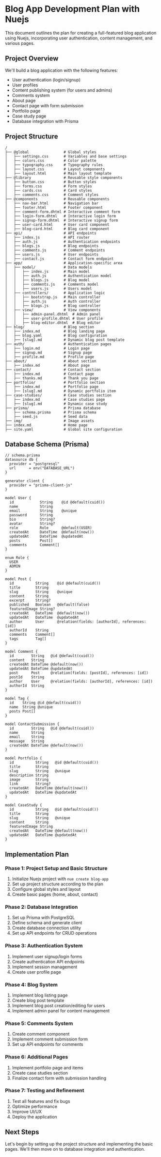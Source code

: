 # Blog App Development Plan with Nuejs

This document outlines the plan for creating a full-featured blog application using Nuejs, incorporating user authentication, content management, and various pages.

## Project Overview

We'll build a blog application with the following features:
- User authentication (login/signup)
- User profiles
- Content publishing system (for users and admins)
- Comments system
- About page
- Contact page with form submission
- Portfolio page
- Case study page
- Database integration with Prisma

## Project Structure

```
/
├── @global                # Global styles
│   ├── settings.css       # Variables and base settings
│   ├── colors.css         # Color palette
│   ├── typography.css     # Typography rules
│   ├── layout.css         # Layout components
│   ├── layout.html        # Main layout template
├── @library               # Reusable style components
│   ├── button.css         # Button styles
│   ├── forms.css          # Form styles
│   ├── cards.css          # Card styles
│   ├── comments.css       # Comment styles
├── @components            # Reusable components
│   ├── nav-bar.html       # Navigation bar
│   ├── footer.html        # Footer component
│   ├── comment-form.dhtml # Interactive comment form
│   ├── login-form.dhtml   # Interactive login form
│   ├── signup-form.dhtml  # Interactive signup form
│   ├── user-card.html     # User card component
│   ├── blog-card.html     # Blog card component
├── api/                   # API endpoints
│   ├── index.js           # API router
│   ├── auth.js            # Authentication endpoints
│   ├── blogs.js           # Blog endpoints
│   ├── comments.js        # Comment endpoints
│   ├── users.js           # User endpoints
│   ├── contact.js         # Contact form endpoint
├── app/                   # Application-specific area
│   ├── model/             # Data models
│   │   ├── index.js       # Main model
│   │   ├── auth.js        # Authentication model
│   │   ├── blogs.js       # Blog model
│   │   ├── comments.js    # Comments model
│   │   ├── users.js       # Users model
│   ├── controllers/       # Application logic
│   │   ├── bootstrap.js   # Main controller
│   │   ├── auth.js        # Auth controller
│   │   ├── blogs.js       # Blog controller
│   ├── view/              # View components
│   │   ├── admin-panel.dhtml  # Admin panel
│   │   ├── user-profile.dhtml # User profile
│   │   ├── blog-editor.dhtml  # Blog editor
├── blog/                  # Blog section
│   ├── index.md           # Blog landing page
│   ├── blog.yaml          # Blog configuration
│   ├── [slug].md          # Dynamic blog post template
├── auth/                  # Authentication pages
│   ├── login.md           # Login page
│   ├── signup.md          # Signup page
│   ├── profile.md         # Profile page
├── about/                 # About section
│   ├── index.md           # About page
├── contact/               # Contact section
│   ├── index.md           # Contact page
│   ├── thanks.md          # Thank you page
├── portfolio/             # Portfolio section
│   ├── index.md           # Portfolio page
│   ├── [slug].md          # Dynamic portfolio item
├── case-studies/          # Case studies section
│   ├── index.md           # Case studies page
│   ├── [slug].md          # Dynamic case study
├── prisma/                # Prisma database
│   ├── schema.prisma      # Prisma schema
│   ├── seed.js            # Seed data
├── img/                   # Image assets
├── index.md               # Home page
├── site.yaml              # Global site configuration
```

## Database Schema (Prisma)

```prisma
// schema.prisma
datasource db {
  provider = "postgresql"
  url      = env("DATABASE_URL")
}

generator client {
  provider = "prisma-client-js"
}

model User {
  id            String    @id @default(cuid())
  name          String
  email         String    @unique
  password      String
  bio           String?
  avatar        String?
  role          Role      @default(USER)
  createdAt     DateTime  @default(now())
  updatedAt     DateTime  @updatedAt
  posts         Post[]
  comments      Comment[]
}

enum Role {
  USER
  ADMIN
}

model Post {
  id          String    @id @default(cuid())
  title       String
  slug        String    @unique
  content     String
  excerpt     String?
  published   Boolean   @default(false)
  featuredImage String?
  createdAt   DateTime  @default(now())
  updatedAt   DateTime  @updatedAt
  author      User      @relation(fields: [authorId], references: [id])
  authorId    String
  comments    Comment[]
  tags        Tag[]
}

model Comment {
  id        String   @id @default(cuid())
  content   String
  createdAt DateTime @default(now())
  updatedAt DateTime @updatedAt
  post      Post     @relation(fields: [postId], references: [id])
  postId    String
  author    User     @relation(fields: [authorId], references: [id])
  authorId  String
}

model Tag {
  id    String @id @default(cuid())
  name  String @unique
  posts Post[]
}

model ContactSubmission {
  id        String   @id @default(cuid())
  name      String
  email     String
  message   String
  createdAt DateTime @default(now())
}

model Portfolio {
  id          String   @id @default(cuid())
  title       String
  slug        String   @unique
  description String
  image       String
  link        String?
  createdAt   DateTime @default(now())
  updatedAt   DateTime @updatedAt
}

model CaseStudy {
  id          String   @id @default(cuid())
  title       String
  slug        String   @unique
  content     String
  featuredImage String
  createdAt   DateTime @default(now())
  updatedAt   DateTime @updatedAt
}
```

## Implementation Plan

### Phase 1: Project Setup and Basic Structure
1. Initialize Nuejs project with `nue create blog-app`
2. Set up project structure according to the plan
3. Configure global styles and layout
4. Create basic pages (home, about, contact)

### Phase 2: Database Integration
1. Set up Prisma with PostgreSQL
2. Define schema and generate client
3. Create database connection utility
4. Set up API endpoints for CRUD operations

### Phase 3: Authentication System
1. Implement user signup/login forms
2. Create authentication API endpoints
3. Implement session management
4. Create user profile page

### Phase 4: Blog System
1. Implement blog listing page
2. Create blog post template
3. Implement blog post creation/editing for users
4. Implement admin panel for content management

### Phase 5: Comments System
1. Create comment component
2. Implement comment submission form
3. Set up API endpoints for comments

### Phase 6: Additional Pages
1. Implement portfolio page and items
2. Create case studies section
3. Finalize contact form with submission handling

### Phase 7: Testing and Refinement
1. Test all features and fix bugs
2. Optimize performance
3. Improve UI/UX
4. Deploy the application

## Next Steps

Let's begin by setting up the project structure and implementing the basic pages. We'll then move on to database integration and authentication.
